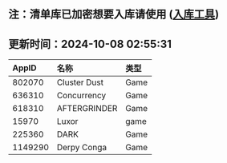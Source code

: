 ## 注：清单库已加密想要入库请使用 ([入库工具](https://github.com/BlankTMing/ManifestAutoUpdate/releases))

## 更新时间：2024-10-08 02:55:31
| AppID | 名称 | 类型  |
| :-------------------- | :----------------------------- | :----------- |
| 802070 | Cluster Dust| Game |
| 636310 | Concurrency| Game |
| 618310 | AFTERGRINDER| Game |
| 15970 | Luxor| game |
| 225360 | DARK| Game |
| 1149290 | Derpy Conga| Game |
